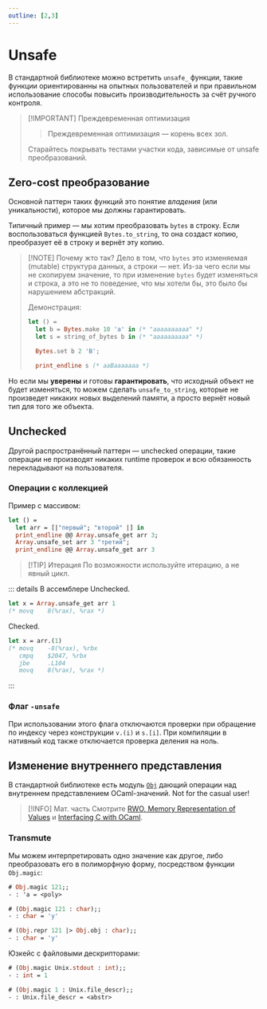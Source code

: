 ```yaml
---
outline: [2,3]
---
```


# Unsafe

В стандартной библиотеке можно встретить `unsafe_` функции, такие функции ориентированны на опытных пользователей и при правильном использование способы повысить производительность за счёт ручного контроля.

> [!IMPORTANT] Преждевременная оптимизация
>
> > Преждевременная оптимизация — корень всех зол.
>
> Старайтесь покрывать тестами участки кода, зависимые от unsafe преобразований.

## Zero-cost преобразование

Основной паттерн таких функций это понятие _владения_ (или уникальности), которое мы должны гарантировать.

Типичный пример &mdash; мы хотим преобразовать `bytes` в строку. Если воспользоваться функцией `Bytes.to_string`, то она создаст копию, преобразует её в строку и вернёт эту копию.

> [!NOTE] Почему жто так?
> Дело в том, что `bytes` это изменяемая (mutable) структура данных, а строки &mdash; нет. Из-за чего если мы не скопируем значение, то при изменение `bytes` будет изменяться и строка, а это не то поведение, что мы хотели бы, это было бы нарушением абстракций.
>
> Демонстрация:
>
> ```ocaml
> let () =
>   let b = Bytes.make 10 'a' in (* "aaaaaaaaaa" *)
>   let s = string_of_bytes b in (* "aaaaaaaaaa" *)
>
>   Bytes.set b 2 'B';
>
>   print_endline s (* aaBaaaaaaa *)
> ```

Но если мы **уверены** и готовы **гарантировать**, что исходный объект не будет изменяться, то можем сделать `unsafe_to_string`, которые не произведет никаких новых выделений памяти, а просто вернёт новый тип для того же объекта.

## Unchecked

Другой распространённый паттерн &mdash; unchecked операции, такие операции не производят никаких runtime проверок и всю обязанность перекладывают на пользователя.

### Операции с коллекцией

Пример с массивом:
```ocaml
let () =
  let arr = [|"первый"; "второй" |] in
  print_endline @@ Array.unsafe_get arr 3;
  Array.unsafe_set arr 3 "третий";
  print_endline @@ Array.unsafe_get arr 3
```

> [!TIP] Итерация
> По возможности используйте итерацию, а не явный цикл.

::: details В ассемблере
Unchecked.

```ocaml
let x = Array.unsafe_get arr 1
(* movq    8(%rax), %rax *)
```

Checked.

```ocaml
let x = arr.(1)
(* movq    -8(%rax), %rbx
   cmpq    $2047, %rbx
   jbe     .L104
   movq    8(%rax), %rax *)
```

:::

### Флаг `-unsafe`

При использовании этого флага отключаются проверки при обращение по индексу через конструкции `v.(i)` и `s.[i]`. При компиляции в нативный код также отключается проверка деления на ноль. 

## Изменение внутреннего представления

В стандартной библиотеке есть модуль [`Obj`](https://ocaml.org/manual/api/Obj.html) дающий операции над 
внутреннем представлением OCaml-значений. Not for the casual user!

> [!INFO] Мат. часть
> Смотрите [RWO, Memory Representation of Values](https://dev.realworldocaml.org/runtime-memory-layout.html) и [Interfacing C with OCaml](https://ocaml.org/manual/intfc.html). 

### Transmute

Мы можем интерпретировать одно значение как другое, либо преобразовать его в полиморфную форму, 
посредством функции `Obj.magic`:

```ocaml
# Obj.magic 121;;
- : 'a = <poly>
```
```ocaml
# (Obj.magic 121 : char);;
- : char = 'y'
```
```ocaml
# (Obj.repr 121 |> Obj.obj : char);;
- : char = 'y'
```

Юзкейс с файловыми дескрипторами:

```ocaml
# (Obj.magic Unix.stdout : int);;
- : int = 1
```
```ocaml
# (Obj.magic 1 : Unix.file_descr);;
- : Unix.file_descr = <abstr>
```